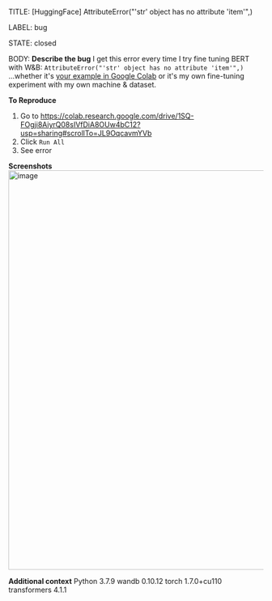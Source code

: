 TITLE:
[HuggingFace] AttributeError("'str' object has no attribute 'item'",)

LABEL:
bug

STATE:
closed

BODY:
**Describe the bug**
I get this error every time I try fine tuning BERT with W&B: `AttributeError("'str' object has no attribute 'item'",)` ...whether it's [your example in Google Colab](https://colab.research.google.com/drive/1SQ-FOgji8AiyrQ08sIVfDiA8OUw4bC12?usp=sharing#scrollTo=JL9OqcavmYVb) or it's my own fine-tuning experiment with my own machine & dataset.

**To Reproduce**
1. Go to https://colab.research.google.com/drive/1SQ-FOgji8AiyrQ08sIVfDiA8OUw4bC12?usp=sharing#scrollTo=JL9OqcavmYVb
2. Click `Run All`
3. See error

**Screenshots**
<img width="789" alt="image" src="https://user-images.githubusercontent.com/286198/102701464-1be58700-420c-11eb-9939-738f68aee01f.png">

**Additional context**
Python 3.7.9
wandb 0.10.12
torch 1.7.0+cu110
transformers 4.1.1


